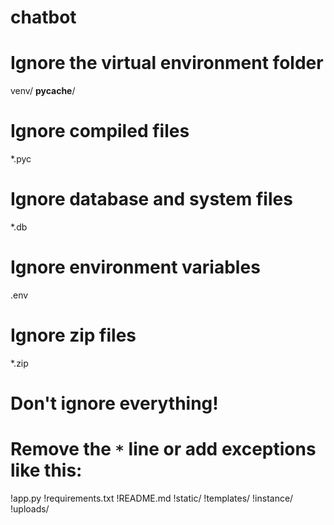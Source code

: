 # chatbot
# Ignore the virtual environment folder
venv/
__pycache__/

# Ignore compiled files
*.pyc

# Ignore database and system files
*.db

# Ignore environment variables
.env

# Ignore zip files
*.zip

# Don't ignore everything!
# Remove the `*` line or add exceptions like this:
!app.py
!requirements.txt
!README.md
!static/
!templates/
!instance/
!uploads/
